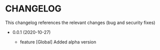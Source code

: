 CHANGELOG
=========

This changelog references the relevant changes (bug and security fixes)

* 0.0.1 (2020-10-27)
    
    * feature [Global] Added alpha version
